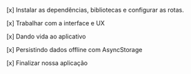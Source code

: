 [x] Instalar as dependências, bibliotecas e configurar as rotas.

[x] Trabalhar com a interface e UX

[x] Dando vida ao aplicativo

[x] Persistindo dados offline com AsyncStorage

[x] Finalizar nossa aplicação
